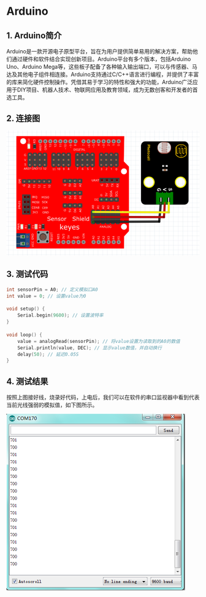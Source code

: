 # Arduino


## 1. Arduino简介  

Arduino是一款开源电子原型平台，旨在为用户提供简单易用的解决方案，帮助他们通过硬件和软件结合实现创新项目。Arduino平台有多个版本，包括Arduino Uno、Arduino Mega等，这些板子配备了各种输入输出端口，可以与传感器、马达及其他电子组件相连接。Arduino支持通过C/C++语言进行编程，并提供了丰富的库来简化硬件控制操作。凭借其易于学习的特性和强大的功能，Arduino广泛应用于DIY项目、机器人技术、物联网应用及教育领域，成为无数创客和开发者的首选工具。  

## 2. 连接图  

![](media/961a103ae2162b18fbc4f94ee72b1bdf.png)  

## 3. 测试代码  

```cpp  
int sensorPin = A0; // 定义模拟口A0  
int value = 0; // 设置value为0  

void setup() {  
    Serial.begin(9600); // 设置波特率  
}  

void loop() {  
    value = analogRead(sensorPin); // 将value设置为读取到的A0的数值  
    Serial.println(value, DEC); // 显示value数值，并自动换行  
    delay(50); // 延迟0.05S  
}  
```  

## 4. 测试结果  

按照上图接好线，烧录好代码，上电后，我们可以在软件的串口监视器中看到代表当前光线强弱的模拟值，如下图所示。  

![](media/7e3dcadbe4ec90516782b76893ff46c7.png)


